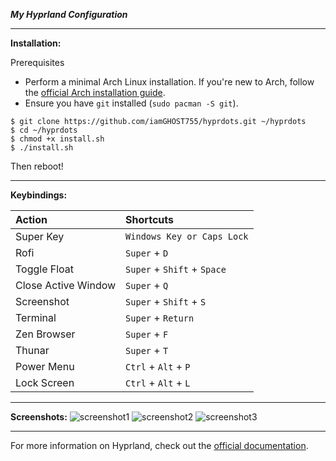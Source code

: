 ***My Hyprland Configuration***

---
**Installation:**

Prerequisites
- Perform a minimal Arch Linux installation. If you're new to Arch, follow the [official Arch installation guide](https://wiki.archlinux.org/title/installation_guide).
- Ensure you have `git` installed (`sudo pacman -S git`).
  
```
$ git clone https://github.com/iamGHOST755/hyprdots.git ~/hyprdots
$ cd ~/hyprdots
$ chmod +x install.sh
$ ./install.sh
```
Then reboot!

---
**Keybindings:**

| Action | Shortcuts |
| :----- | :------ |
| Super Key | `Windows Key or Caps Lock` |
| Rofi | `Super` + `D` |
| Toggle Float | `Super` + `Shift` + `Space` |
| Close Active Window | `Super` + `Q` |
| Screenshot | `Super` + `Shift` + `S` |
| Terminal | `Super` + `Return` |
| Zen Browser | `Super` + `F` |
| Thunar | `Super` + `T` |
| Power Menu | `Ctrl` + `Alt` + `P` |
| Lock Screen | `Ctrl` + `Alt` + `L` |

---
**Screenshots:**
![screenshot1](https://github.com/iamGHOST755/hyprdots/blob/main/assets/screenshot1.png)
![screenshot2](https://github.com/iamGHOST755/hyprdots/blob/main/assets/screenshot2.png)
![screenshot3](https://github.com/iamGHOST755/hyprdots/blob/main/assets/screenshot3.png)

---
For more information on Hyprland, check out the [official documentation](https://hyprland.org/).
